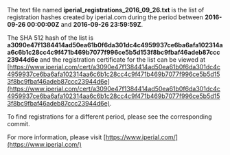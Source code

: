 The text file named **iperial_registrations_2016_09_26.txt** is the list of registration hashes created by iperial.com during the period between **2016-09-26 00:00:00Z** and **2016-09-26 23:59:59Z**.

The SHA 512 hash of the list is **a3090e47f1384414ad50ea61b0f6da301dc4c4959937ce6ba6afa102314aa6c6b1c28cc4c9f471b469b7077f996ce5b5d153f8bc9fbaf46adeb87ccc23944d6e** and the registration certificate for the list can be viewed at [https://www.iperial.com/cert/a3090e47f1384414ad50ea61b0f6da301dc4c4959937ce6ba6afa102314aa6c6b1c28cc4c9f471b469b7077f996ce5b5d153f8bc9fbaf46adeb87ccc23944d6e](https://www.iperial.com/cert/a3090e47f1384414ad50ea61b0f6da301dc4c4959937ce6ba6afa102314aa6c6b1c28cc4c9f471b469b7077f996ce5b5d153f8bc9fbaf46adeb87ccc23944d6e).

To find registrations for a different period, please see the corresponding commit.

For more information, please visit [https://www.iperial.com/](https://www.iperial.com/)
